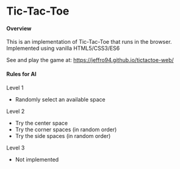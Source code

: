# Tic-Tac-Toe

#### Overview

This is an implementation of Tic-Tac-Toe that runs in the browser. Implemented using vanilla HTML5/CSS3/ES6

See and play the game at: https://jeffro94.github.io/tictactoe-web/

#### Rules for AI

Level 1
- Randomly select an available space

Level 2
- Try the center space
- Try the corner spaces (in random order)
- Try the side spaces (in random order)

Level 3
- Not implemented

